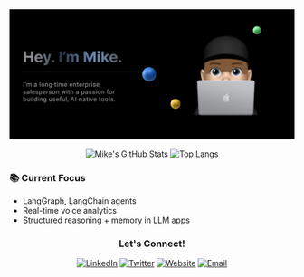 <div align="center">
  <img src="harehimself.png" alt="HareHimself Profile"/>
</div>

<div align="center">

![Mike's GitHub Stats](https://github-readme-stats.vercel.app/api?username=harehimself&show_icons=true&theme=tokyonight&hide_border=true)
![Top Langs](https://github-readme-stats.vercel.app/api/top-langs/?username=harehimself&layout=compact&theme=tokyonight&hide_border=true)

</div>

### 📚 Current Focus

- LangGraph, LangChain agents
- Real-time voice analytics
- Structured reasoning + memory in LLM apps


<div align="center">

### Let's Connect!

[![LinkedIn](https://img.shields.io/badge/LinkedIn-0077B5?style=for-the-badge&logo=linkedin&logoColor=white)](https://linkedin.com/in/mike-hare)
[![Twitter](https://img.shields.io/badge/Twitter-1DA1F2?style=for-the-badge&logo=twitter&logoColor=white)](https://twitter.com/harehimself)
[![Website](https://img.shields.io/badge/mikehare.io-4285F4?style=for-the-badge&logo=google-chrome&logoColor=white)](https://mikehare.io)
[![Email](https://img.shields.io/badge/Email-D14836?style=for-the-badge&logo=gmail&logoColor=white)](mailto:mike@mikehare.io)

</div>





<!--
**harehimself/harehimself** is a ✨ _special_ ✨ repository because its `README.md` (this file) appears on your GitHub profile.

Here are some ideas to get you started:

- 🔭 I’m currently working on ...
- 🌱 I’m currently learning ...
- 👯 I’m looking to collaborate on ...
- 🤔 I’m looking for help with ...
- 💬 Ask me about ...
- 📫 How to reach me: ...
- 😄 Pronouns: ...
- ⚡ Fun fact: ...
-->
